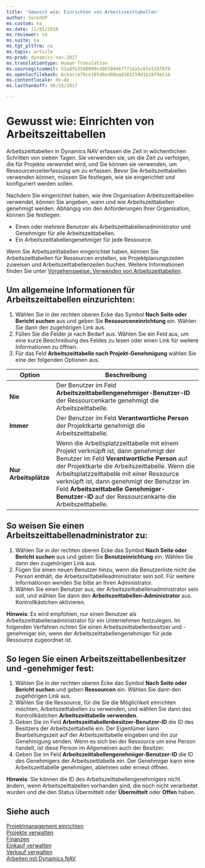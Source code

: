 ```yaml
---
title: 'Gewusst wie: Einrichten von Arbeitszeittabellen'
author: SorenGP
ms.custom: na
ms.date: 11/01/2016
ms.reviewer: na
ms.suite: na
ms.tgt_pltfrm: na
ms.topic: article
ms-prod: dynamics-nav-2017
ms.translationtype: Human Translation
ms.sourcegitcommit: 51adfb3588099c496f0946ff71da5c6fe518f070
ms.openlocfilehash: 6cbacce79ce185d6ed00ea8383259d1b28f9e11b
ms.contentlocale: de-de
ms.lasthandoff: 06/26/2017

---
```


# <a name="how-to-set-up-time-sheets"></a>Gewusst wie: Einrichten von Arbeitszeittabellen
Arbeitszeittabellen in Dynamics NAV erfassen die Zeit in wöchentlichen Schritten von sieben Tagen. Sie verwenden sie, um die Zeit zu verfolgen, die für Projekte verwendet wird, und Sie können sie verwenden, um Ressourcenzeiterfassung um zu erfassen. Bevor Sie Arbeitszeittabellen verwenden können, müssen Sie festlegen, wie sie eingerichtet und konfiguriert werden sollen.

Nachdem Sie eingerichtet haben, wie Ihre Organisation Arbeitszeittabellen verwendet, können Sie angeben, wann und wie Arbeitszeittabellen genehmigt werden. Abhängig von den Anforderungen Ihrer Organisation, können Sie festlegen:

- Einen oder mehrere Benutzer als Arbeitszeittabellenadministrator und Genehmiger für alle Arbeitszeittabellen.
- Ein Arbeitszeittabellengenehmiger für jede Ressource.

Wenn Sie Arbeitszeittabellen eingerichtet haben, können Sie Arbeitszeittabellen für Ressourcen erstellen, sie Projektplanungszeilen zuweisen und Arbeitszeittabellenzeilen buchen. Weitere Informationen finden Sie unter [Vorgehensweise: Verwenden von Arbeitszeittabellen](projects-how-use-time-sheets.md).

## <a name="to-set-up-general-information-for-time-sheets"></a>Um allgemeine Informationen für Arbeitszeittabellen einzurichten:  

1. Wählen Sie in der rechten oberen Ecke das Symbol **Nach Seite oder Bericht suchen** aus und geben Sie **Ressourceneinrichtung** ein. Wählen Sie dann den zugehörigen Link aus.  
2. Füllen Sie die Felder je nach Bedarf aus. Wählen Sie ein Feld aus, um eine kurze Beschreibung des Feldes zu lesen oder einen Link für weitere Informationen zu öffnen.
3. Für das Feld **Arbeitszeittabelle nach Projekt-Genehmigung** wählen Sie eine der folgenden Optionen aus.

|Option |Beschreibung|
|---|---|
|**Nie**|Der Benutzer im Feld **Arbeitszeittabellengenehmiger-Benutzer-ID** der Ressourcenkarte genehmigt die Arbeitszeittabelle.|
|**Immer**|Der Benutzer im Feld **Verantwortliche Person** der Projektkarte genehmigt die Arbeitszeittabelle.|
|**Nur Arbeitsplätze**|Wenn die Arbeitsplatzzeittabelle mit einem Projekt verknüpft ist, dann genehmigt der Benutzer im Feld **Verantwortliche Person** auf der Projektkarte die Arbeitszeittabelle. Wenn die Arbeitsplatzzeittabelle mit einer Ressource verknüpft ist, dann genehmigt der Benutzer im Feld **Arbeitszeittabelle Genehmiger-Benutzer-ID** auf der Ressourcenkarte die Arbeitszeittabelle.

## <a name="to-assign-a-time-sheet-administrator"></a>So weisen Sie einen Arbeitszeittabellenadministrator zu:  

1. Wählen Sie in der rechten oberen Ecke das Symbol **Nach Seite oder Bericht suchen** aus und geben Sie **Benutzeinrichtung** ein. Wählen Sie dann den zugehörigen Link aus.  
2.  Fügen Sie einen neuen Benutzer hinzu, wenn die Benutzerliste nicht die Person enthält, die Arbeitszeittabelleadministrator sein soll. Für weitere Informationen wenden Sie bitte an Ihren Administrator.  
3. Wählen Sie einen Benutzer aus, der Arbeitszeittabellenadministrator sein soll, und wählen Sie dann den **Arbeitszeittabellen-Administrator** aus. Kontrollkästchen aktivieren.  

**Hinweis**: Es wird empfohlen, nur einen Benutzer als Arbeitszeittabellenadministrator für ein Unternehmen festzulegen. Im folgenden Verfahren richten Sie einen Arbeitszeittabellenbesitzer und - genehmiger ein, wenn der Arbeitszeittabellengenehmiger für jede Ressource zugeordnet ist.  

## <a name="to-assign-a-time-sheets-owner-and-approver"></a>So legen Sie einen Arbeitszeittabellenbesitzer und -genehmiger fest:  

1. Wählen Sie in der rechten oberen Ecke das Symbol **Nach Seite oder Bericht suchen** und geben **Ressourcen** ein. Wählen Sie dann den zugehörigen Link aus.
2. Wählen Sie die Ressource, für die Sie die Möglichkeit einrichten möchten, Arbeitszeittabellen zu verwenden, und wählen Sie dann das Kontrollkästchen **Arbeitszeittabelle verwenden**.  
3. Geben Sie im Feld **Arbeitszeittabellenbesitzer-Benutzer-ID** die ID des Besitzers der Arbeitszeittabelle ein. Der Eigentümer kann Bearbeitungszeit auf der Arbeitszeittabelle eingeben und ihn zur Genehmigung senden. Wenn es sich bei der Ressource um eine Person handelt, ist diese Person im Allgemeinen auch der Besitzer.  
4. Geben Sie im Feld **Arbeitszeittabellengenehmiger-Benutzer-ID** die ID des Genehmigers der Arbeitszeittabelle ein. Der Genehmiger kann eine Arbeitszeittabelle genehmigen, ablehnen oder erneut öffnen.  

**Hinweis**: Sie können die ID des Arbeitszeittabellengenehmigers nicht ändern, wenn Arbeitszeittabellen vorhanden sind, die noch nicht verarbeitet wurden und die den Status Übermittelt oder **Übermittelt** oder **Offen** haben.

## <a name="see-also"></a>Siehe auch
[Projektmanagement einrichten](projects-setup-projects.md)  
[Projekte verwalten](projects-manage-projects.md)  
[Finanzen](finance-setup.md)  
[Einkauf verwalten](purchasing-manage-purchasing.md)         
[Verkauf verwalten](sales-manage-sales.md)      
[Arbeiten mit Dynamics NAV](ui-work-product.md)  

